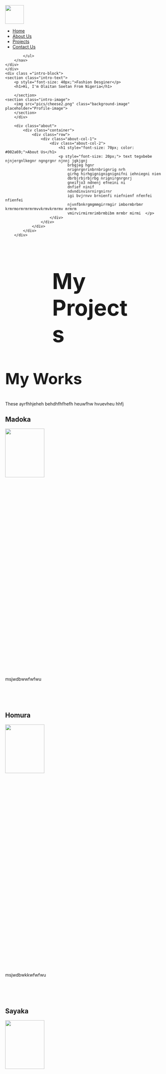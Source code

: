 <!DOCTYPE html>
<html lang="en">
<head>
    <meta charset="UTF-8">
    <meta http-equiv="X-UA-Compatible" content="IE=edge">
    <meta name="viewport" content="width=device-width, initial-scale=1.0">
    <title>Madoka Magica</title>
    <link rel="stylesheet" href="style.css">
    <script src="https://kit.fontawesome.com/b4761de563.js" crossorigin="anonymous"></script>
</head>
<body>
    <div id="header">
    <div class="container">
        <nav>
            <img src="pics/madoks__2_-removebg-preview (1).png" style="height: 60px; width: 60px;" class="logo">  
            <ul>
                <li><a href="#">Home</a></li>
                <li><a href="#">About Us</a></li>
                <li><a href="#">Projects</a></li>
                <li><a href="#">Contact Us</a></li>
            </ul>
            

            </ul>
        </nav>
    </div>  
    </div>
    <div class ="intro-block">
    <section class="intro-text">
        <p style="font-size: 40px;">Fashion Desginer</p>
        <h1>Hi, I'm Olaitan Soetan From Nigeria</h1> 

        </section>
    <section class="intro-image">
        <img src="pics/cheese2.png" class="background-image" placeholder="Profile-image">
        </section>
        </div>
<!-- ----------about---------- -->  
        <div class="about">
            <div class="container">
                <div class="row">
                    <div class="about-col-1">
                        <div class="about-col-2">
                            <h1 style="font-size: 70px; color: #002a69;">About Us</h1>
                            <p style="font-size: 20px;"> text tegxbebe njnjergnlkegnr ngngrgnr njnnj jgkjgnj 
                                brbgjeg hgnr
                                nrignrgnrinbrnbrignrig nrh
                                girhg hirhgignignignignifni iehniegni nien
                                dbrbjrbjrbjrbg nrignirgnrgnrj
                                gneifjo3 ndnenj efneini ni
                                dnfief ninif 
                                ndvndinvinrnirgnirnr
                                igi bvjrnvv brnienfi niefnienf nfenfei nfienfei 
                                njvnfbnkrgmgmmgirrmgir imbormbrbmr krmrmormrmrmrmvvkrmvkrmrmv mrmrm
                                vmirvirmirmrimbrmbibm mrmbr mirmi  </p>
                        </div>
                    </div>
                </div>
            </div>
        </div>
<!-- ---------- projects---------- -->
 <div class="services">
 <div class="container">
     <div class="empty-image">
    <h1 class="sub-title" style="font-size: 70px; margin-left: 30%; margin-right: 15%;">My Projects </h1>
    <h2 style="font-size: 50px;">My Works</h2>
            <p> These ayrfhhjeheh behdhfhfhefh heuwfhw hvuevheu hhfj</p>
        <div class="myprojects">
            <div class="projects">
            <h2>Madoka</h2>
            <img src="pics/madokaa.jpg" style=" width: 50%; height: 20%;">
            <div class="layer">
            <p> msjwdbwwfwfwu</p>
            <a href="#"><i class="fa-solid fa-arrow-up-right-from-square"></i></a>
        </div>
        <br>
        <br>
        <br>
        <div class="projects">
            <h2>Homura</h2>
            <img src="pics/homura.jpg" style=" width:50%; height: 20%">  
            <div class="layer">
            <p> msjwdbwkkwfwfwu</p>
            <a href="#"><i class="fa-solid fa-arrow-up-right-from-square"></i></a> 
        </div>
        <br>
        <br>
        <br>
        <div class="projects">
            <h2>Sayaka</h2>
            <img src="pics/sayaka.jpg" style=" width: 50%; height: 20%;">  
            <div class="layer"> 
            <p> msjwdbwwfwfwu</p>
            <a href="#"><i class="fa-solid fa-arrow-up-right-from-square"></i></a>
        </div>
        <br>
        <br>
        <br>
         <div class="projects">
            <h2>Mami</h2>
            <img src="pics/mami.jpg" style=" width: 50%; height: 20% ;">  
            <div class="layer"> 
            <p> msjwdbwwfwfwu</p>
            <a href="#"><i class="fa-solid fa-arrow-up-right-from-square"></i></a>
        </div>
        <br>
        <br>
        <br>
         <div class="projects1">
            <h2>Kyoko</h2>
            <img src="pics/sakura.jpg" style=" width: 50%; height: 20%;">  
            <div class="layer"> 
            <p> msjwdbwwfwfwu</p>
            <a href="#"><i class="fa-solid fa-arrow-up-right-from-square"></i></a>
        </div>
    </div>
 </div>
 </div>
 </div>
 <!-- ---------- contact us---------- -->
  <div class="contact">
    <div class="container">
        <div class="row">
            <div class="contact-left">
                <h1 class="sub-title">Contact Me</h1>
                <p>0laitan.soetan0@gmail.com</p>
                <p> 09090405375</p>
                <div class="social-icons">
                    <a href=""><i class="fa-brands fa-facebook"></i> </a>
                     <a href=""><i class="fa-brands fa-square-instagram"></i> </a>
                      <a href=""><i class="fa-brands fa-linkedin"></i></i> </a>
                </div>

                <div class="contact-right">

                </div>
            </div>
        </div>
    </div>
  </div>

</body>
</html>
